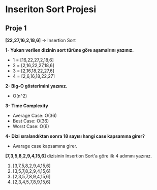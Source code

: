 # Inseriton Sort Projesi
## Proje 1
**[22,27,16,2,18,6]** -> Insertion Sort 

**1- Yukarı verilen dizinin sort türüne göre aşamalrını yazınız.**
* 1 = [16,22,27,2,18,6] 
* 2 = [2,16,22,27,18,6]
* 3 = [2,16,18,22,27,6]
* 4 = [2,6,16,18,22,27]

**2- Big-O gösterimini yazınız.**
* O(n^2)

**3- Time Complexity**
* Average Case: O(36)
* Best Case: O(36)
* Worst Case: O(6)

**4- Dizi sıralandıktan sonra 18 sayısı hangi case kapsamına girer?**
* Avarage case kapsamına girer.

**[7,3,5,8,2,9,4,15,6]** dizisinin Insertion Sort'a göre ilk 4 adımını yazınız.
1. [3,7,5,8,2,9,4,15,6]
2. [3,5,7,8,2,9,4,15,6]
3. [2,3,5,7,8,9,4,15,6]
4. [2,3,4,5,7,8,9,15,6]
